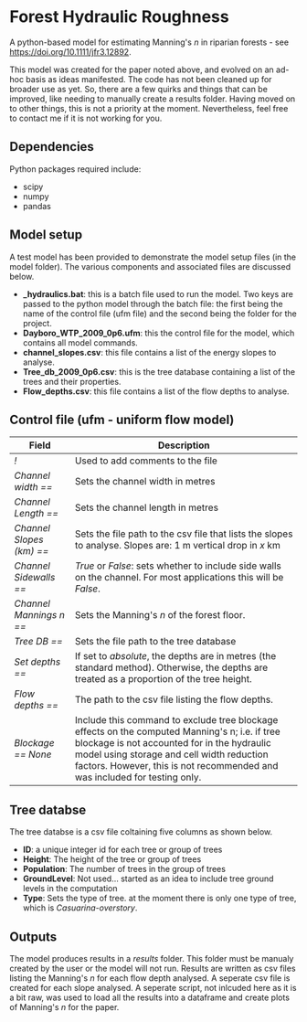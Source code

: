 # Forest Hydraulic Roughness
A python-based model for estimating Manning's *n* in riparian forests - see https://doi.org/10.1111/jfr3.12892.  

This model was created for the paper noted above, and evolved on an ad-hoc basis as ideas manifested. The code has not been cleaned up for broader use as yet. So, there are a few quirks and things that can be improved, like needing to manually create a results folder. Having moved on to other things, this is not a priority at the moment. Nevertheless, feel free to contact me if it is not working for you.  

## Dependencies
Python packages required include:
- scipy
- numpy
- pandas

## Model setup
A test model has been provided to demonstrate the model setup files (in the model folder). The various components and associated files are discussed below. 
- **_hydraulics.bat**: this is a batch file used to run the model. Two keys are passed to the python model through the batch file: the first being the name of the control file (ufm file) and the second being the folder for the project.
- **Dayboro_WTP_2009_0p6.ufm**: this the control file for the model, which contains all model commands.
- **channel_slopes.csv**: this file contains a list of the energy slopes to analyse.
- **Tree_db_2009_0p6.csv**: this is the tree database containing a list of the trees and their properties. 
- **Flow_depths.csv**: this file contains a list of the flow depths to analyse. 

## Control file (ufm - uniform flow model)
 
|Field | Description|
|------|------------|
|*!*|Used to add comments to the file|
|*Channel width ==*|Sets the channel width in metres|
|*Channel Length ==*|Sets the channel length in metres|
|*Channel Slopes (km) ==*|Sets the file path to  the csv file that lists the slopes to analyse. Slopes are: 1 m vertical drop in *x* km |
|*Channel Sidewalls ==*|*True* or *False*: sets whether to include side walls on the channel. For most applications this will be *False*.|
|*Channel Mannings n ==*|Sets the Manning's *n* of the forest floor.|
|*Tree DB ==*|Sets the file path to the tree database|
|*Set depths ==*|If set to *absolute*, the depths are in metres (the standard method). Otherwise, the depths are treated as a proportion of the tree height.|
|*Flow depths ==*|The path to the csv file listing the flow depths.|
|*Blockage == None*|Include this command to exclude tree blockage effects on the computed Manning's n; i.e. if tree blockage is not accounted for in the hydraulic model using storage and cell width reduction factors. However, this is not recommended and was included for testing only.|

## Tree databse
The tree databse is a csv file coltaining five columns as shown below.
- **ID**: a unique integer id for each tree or group of trees
- **Height**: The height of the tree or group of trees
- **Population**: The number of trees in the group of trees
- **GroundLevel**: Not used... started as an idea to include tree ground levels in the computation
- **Type**: Sets the type of tree. at the moment there is only one type of tree, which is *Casuarina-overstory*. 

## Outputs
The model produces results in a *results* folder. This folder must be manualy created by the user or the model will not run. Results are written as csv files listing the Manning's *n* for each flow depth analysed. A seperate csv file is created for each slope analysed. A seperate script, not inlcuded here as it is a bit raw, was used to load all the results into a dataframe and create plots of Manning's *n* for the paper. 

